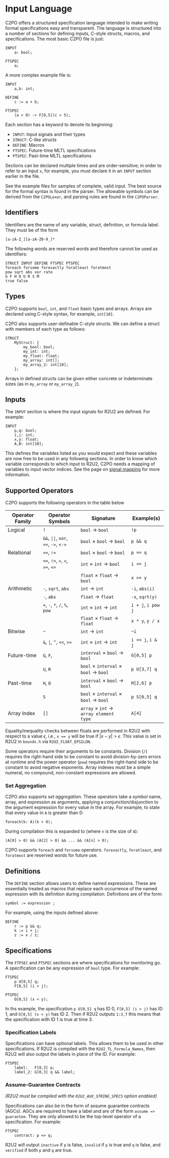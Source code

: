 # Input Language

C2PO offers a structured specification language intended to make writing formal specifications easy
and transparent. The language is structured into a number of sections for defining inputs, C-style
structs, macros, and specifications. The most basic C2PO file is just:

    INPUT
        a: bool;

    FTSPEC
        a;

A more complex example file is:

    INPUT
        a,b: int;
    
    DEFINE
        c := a + b;

    FTSPEC
        (a > 0) -> F[0,5](c > 5);

Each section has a keyword to denote its beginning:

- `INPUT`: Input signals and their types
- `STRUCT`: C-like structs
- `DEFINE`: Macros
- `FTSPEC`: Future-time MLTL specifications
- `PTSPEC`: Past-time MLTL specifications

Sections can be declared multiple times and are order-sensitive; in order to refer to an input `x`,
for example, you must declare it in an `INPUT` section earlier in the file.

See the example files for samples of complete, valid input. The best source for the formal syntax is
found in the parser. The allowable symbols can be derived from the `C2POLexer`,
and parsing rules are found in the `C2POParser`.

## Identifiers

Identifiers are the name of any variable, struct, definition, or formula label. They must be of the
form

    [a-zA-Z_][a-zA-Z0-9_]*

The following words are reserved words and therefore cannot be used as identifiers:

    STRUCT INPUT DEFINE FTSPEC PTSPEC
    foreach forsome forexactly foratleast foratmost
    pow sqrt abs xor rate
    G F H O U R S M
    true false

## Types

C2PO supports `bool`, `int`, and `float` basic types and arrays. Arrays are declared using C-style
syntax, for example, `int[10]`.

C2PO also supports user-definable C-style structs. We can define a struct with members of each type
as follows:

    STRUCT
        MyStruct: {
            my_bool: bool;
            my_int: int;
            my_float: float;
            my_array: int[];
            my_array_2: int[10];
        };

Arrays in defined structs can be given either concrete or indeterminate sizes (as in `my_array` or
`my_array_2`). 

## Inputs

The `INPUT` section is where the input signals for R2U2 are defined. For example:

```
INPUT
    p,q: bool;
    i,j: int;
    x,y: float;
    A,B: int[10];
```

This defines the variables listed as you would expect and these variables are now free to be used in
any following sections. In order to know which variable corresponds to which input to R2U2, C2PO
needs a mapping of variables to input vector indices. See the page on [signal
mapping](./signal_mapping.md) for more information.

## Supported Operators

C2PO supports the following operators in the table below

| Operator Family | Operator Symbols                        | Signature                                                       | Example(s)         |
|-----------------|-----------------------------------------|-----------------------------------------------------------------|--------------------|
| Logical         | `!`                                     | `bool` $\rightarrow$ `bool`                                     | `!p`               |
|                 | `&&`, `\|\|`, `xor`, `==`, `->`, `<->`  | `bool` $\times$ `bool` $\rightarrow$ `bool`                     | `p && q`           |
| Relational      | `==`, `!=`                              | `bool` $\times$ `bool` $\rightarrow$ `bool`                     | `p == q`           |
|                 | `==`, `!=`, `>`, `<`, `>=`, `<=`        | `int` $\times$ `int` $\rightarrow$ `bool`                       | `i <= j`           |
|                 |                                         | `float` $\times$ `float` $\rightarrow$ `bool`                   | `x >= y`           |
| Arithmetic      | `-`, `sqrt`, `abs`                      | `int` $\rightarrow$ `int`                                       | `-i`, `abs(i)`     |
|                 | `-`, `abs`                              | `float` $\rightarrow$ `float`                                   | `-x`, `sqrt(y)`    |
|                 | `+`, `-`, `*`, `/`, `%`, `pow`          | `int` $\times$ `int` $\rightarrow$ `int`                        | `i + j`, `i pow j` |
|                 |                                         | `float` $\times$ `float` $\rightarrow$ `float`                  | `x * y`, `y / x`   |
| Bitwise         | `~`                                     | `int` $\rightarrow$ `int`                                       | `~i`               |
|                 | `&`, `\|`, `^`, `<<`, `>>`              | `int` $\times$ `int` $\rightarrow$ `int`                        | `i << j`, `i & j`  |
| Future-time     | `G`, `F`,                               | `interval` $\times$ `bool` $\rightarrow$ `bool`                 | `G[0,5] p`         |
|                 | `U`, `R`                                | `bool` $\times$ `interval` $\times$ `bool` $\rightarrow$ `bool` | `p U[3,7] q`       |
| Past-time       | `H`, `O`                                | `interval` $\times$ `bool` $\rightarrow$ `bool`                 | `H[2,6] p`         |
|                 | `S`                                     | `bool` $\times$ `interval` $\times$ `bool` $\rightarrow$ `bool` | `p S[0,5] q`       |
| Array Index     | `[]`                                    | `array` $\times$ `int` $\rightarrow$ `array element type`       | `A[4]`             |

Equality/inequality checks between floats are performed in R2U2 with respect to a value $\epsilon$,
i.e., `x == y` will be true if $\vert x - y \vert > \epsilon$. This value is set in R2U2 in
`bounds.h` via `R2U2_FLOAT_EPSILON`.

Some operators require their arguments to be constants. Division (`/`) requires the right-hand side
to be constant to avoid division-by-zero errors at runtime and the power operator (`pow`) requires
the right-hand side to be constant to avoid negative exponents. Array indexes must be a simple
numeral, no compound, non-constant expressions are allowed.

### Set Aggregation

C2PO also supports *set aggregation*. These operators take a symbol name, array, and expression as
arguments, applying a conjunction/disjunction to the argument expression for every value in the
array. For example, to state that every value in `A` is greater than 0: 

    foreach(k: A)(k > 0);

During compilation this is expanded to (where `n` is the size of `A`):

    (A[0] > 0) && (A[2] > 0) && ... && (A[n] > 0);

C2PO supports `foreach` and `forsome` operators. `forexactly`, `foratleast`, and `foratmost` are
reserved words for future use.

## Definitions

The `DEFINE` section allows users to define named expressions. These are essentially treated as
macros that replace each occurrence of the named expression with its definition during compilation.
Definitions are of the form:

    symbol := expression ;

For example, using the inputs defined above:

    DEFINE
        r := p && q;
        k := i + j;
        z := x / z;

## Specifications

The `FTPSEC` and `PTSPEC` sections are where specifications for monitoring go. A specification can
be any expression of `bool` type. For example:

    FTSPEC
        p U[0,5] q;
        F[0,5] (i > j);

    PTSPEC
        O[0,5] (x < y);

In ths example, the specification `p U[0,5] q` has ID 0, `F[0,5] (i > j)` has ID 1, and `O[0,5] (x <
y)` has ID 2. Then if R2U2 outputs `1:3,T` this means that the specification with ID 1 is true at
time 3.

### Specification Labels

Specifications can have optional labels. This allows them to be used in other specifications. If
R2U2 is compiled with the `R2U2_TL_Formula_Names`, then R2U2 will also output the labels in place of
the ID. For example:

    FTSPEC
        label:   F[0,3] p;
        label_2: G[0,3] q && label;

### Assume-Guarantee Contracts

*(R2U2 must be compiled with the `R2U2_AUX_STRING_SPECS` option enabled)*

Specifications can also be in the form of assume guarantee contracts (AGCs). AGCs are required to
have a label and are of the form `assume => guarantee`. They are only allowed to be the top-level
operator of a specification. For example:

    FTSPEC
        contract: p => q;

R2U2 will output `inactive` if `p` is false, `invalid` if `p` is true and `q` is false, and
`verified` if both `p` and `q` are true.